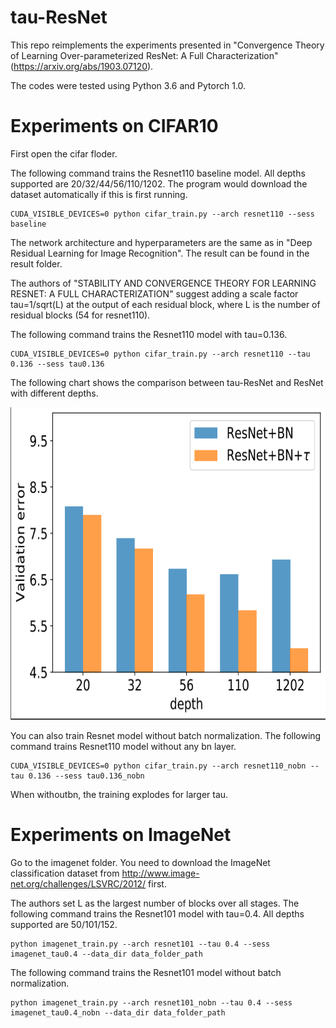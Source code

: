 # tau-ResNet

This repo reimplements the experiments presented in "Convergence Theory of Learning Over-parameterized ResNet: A Full Characterization" (https://arxiv.org/abs/1903.07120).

The codes were tested using Python 3.6 and Pytorch 1.0.

# Experiments on CIFAR10

First open the cifar floder.

The following command trains the Resnet110 baseline model. All depths supported are 20/32/44/56/110/1202. The program would download the dataset automatically if this is first running.

```
CUDA_VISIBLE_DEVICES=0 python cifar_train.py --arch resnet110 --sess baseline
```

The network architecture and hyperparameters are the same as in "Deep Residual Learning for Image Recognition". The result can be found in the result folder. 

The authors of "STABILITY AND CONVERGENCE THEORY FOR LEARNING RESNET: A FULL CHARACTERIZATION" suggest adding a scale factor tau=1/sqrt(L) at the output of each residual block, where L is the number of residual blocks (54 for resnet110). 

The following command trains the Resnet110 model with tau=0.136.

```
CUDA_VISIBLE_DEVICES=0 python cifar_train.py --arch resnet110 --tau 0.136 --sess tau0.136
```

The following chart shows the comparison between tau-ResNet and ResNet with different depths.

<img src="cifar-bn.png" width="650" height="500">

You can also train Resnet model without batch normalization. The following command trains Resnet110 model without any bn layer.

```
CUDA_VISIBLE_DEVICES=0 python cifar_train.py --arch resnet110_nobn --tau 0.136 --sess tau0.136_nobn
```

When withoutbn, the training explodes for larger tau.

# Experiments on ImageNet

Go to the imagenet folder. You need to download the ImageNet classification dataset from http://www.image-net.org/challenges/LSVRC/2012/ first.

The authors set L as the largest number of blocks over all stages. The following command trains the Resnet101 model with tau=0.4. All depths supported are 50/101/152. 

```
python imagenet_train.py --arch resnet101 --tau 0.4 --sess imagenet_tau0.4 --data_dir data_folder_path
```

The following command trains the Resnet101 model without batch normalization.

```
python imagenet_train.py --arch resnet101_nobn --tau 0.4 --sess imagenet_tau0.4_nobn --data_dir data_folder_path
```
